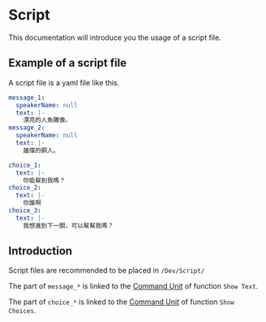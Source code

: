 # Script

This documentation will introduce you the usage of a script file. 

## Example of a script file

A script file is a yaml file like this. 
```yaml
message_1:
  speakerName: null
  text: |-
    漂亮的人魚雕像。
message_2:
  speakerName: null
  text: |-
    雄偉的銅人。

choice_1:
  text: |-
    你能幫到我嗎？
choice_2:
  text: |-
    你誰啊
choice_3:
  text: |-
    我想進到下一關，可以幫幫我嗎？
```

## Introduction

Script files are recommended to be placed in `/Dev/Script/`

The part of `message_*` is linked to the [Command Unit](./map-data.md#command-unit) of function `Show Text`. 

The part of `choice_*` is linked to the [Command Unit](./map-data.md#command-unit) of function `Show Choices`. 